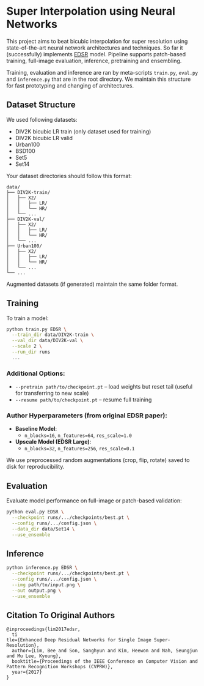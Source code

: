 
# Super Interpolation using Neural Networks

This project aims to beat bicubic interpolation for super resolution using state-of-the-art neural network architectures and techniques.
So far it (successfully) implements [EDSR](https://arxiv.org/abs/1707.02921) model. Pipeline supports patch-based training, full-image evaluation, inference, pretraining and ensembling.

Training, evaluation and inference are ran by meta-scripts `train.py`, `eval.py` and `inference.py` that are in the root directory. We maintain this structure for fast prototyping and changing of architectures.

## Dataset Structure
We used following datasets:
- DIV2K bicubic LR train (only dataset used for training)
- DIV2K bicubic LR valid
- Urban100
- BSD100
- Set5
- Set14

Your dataset directories should follow this format:

```
data/
├── DIV2K-train/
│   ├── X2/
│   │   ├── LR/
│   │   └── HR/
│   └── ...
├── DIV2K-val/
│   ├── X2/
│   │   ├── LR/
│   │   └── HR/
│   └── ...
├── Urban100/
│   ├── X2/
│   │   ├── LR/
│   │   └── HR/
│   └── ...
└── ...
```
Augmented datasets (if generated) maintain the same folder format.

## Training

To train a model:

```bash
python train.py EDSR \
  --train_dir data/DIV2K-train \
  --val_dir data/DIV2K-val \
  --scale 2 \
  --run_dir runs
  ...
```

### Additional Options:

- `--pretrain path/to/checkpoint.pt` – load weights but reset tail (useful for transferring to new scale)
- `--resume path/to/checkpoint.pt` – resume full training

### Author Hyperparameters (from original EDSR paper):

- **Baseline Model**:
  - `n_blocks=16`, `n_features=64`, `res_scale=1.0`
- **Upscale Model (EDSR Large)**:
  - `n_blocks=32`, `n_features=256`, `res_scale=0.1`

We use preprocessed random augmentations (crop, flip, rotate) saved to disk for reproducibility.

## Evaluation
Evaluate model performance on full-image or patch-based validation:

```bash
python eval.py EDSR \
  --checkpoint runs/.../checkpoints/best.pt \
  --config runs/.../config.json \
  --data_dir data/Set14 \
  --use_ensemble
```

## Inference

```bash
python inference.py EDSR \
  --checkpoint runs/.../checkpoints/best.pt \
  --config runs/.../config.json \
  --img path/to/input.png \
  --out output.png \
  --use_ensemble
```

## Citation To Original Authors

```
@inproceedings{lim2017edsr,
  ti
tle={Enhanced Deep Residual Networks for Single Image Super-Resolution},
  author={Lim, Bee and Son, Sanghyun and Kim, Heewon and Nah, Seungjun and Mu Lee, Kyoung},
  booktitle={Proceedings of the IEEE Conference on Computer Vision and Pattern Recognition Workshops (CVPRW)},
  year={2017}
}
```